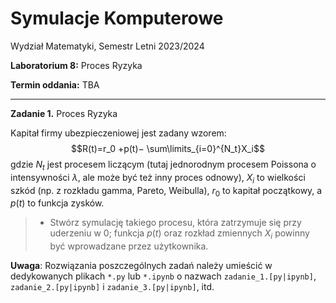 # Symulacje Komputerowe

Wydział Matematyki, Semestr Letni 2023/2024

**Laboratorium 8:** Proces Ryzyka

**Termin oddania:** TBA

---

**Zadanie 1.** Proces Ryzyka

Kapitał firmy ubezpieczeniowej jest zadany wzorem:
$$R(t)=r_0 +p(t)− \sum\limits_{i=0}^{N_t}X_i$$
gdzie $N_t$ jest procesem liczącym (tutaj jednorodnym procesem Poissona o intensywności $\lambda$, ale może być też inny proces odnowy), $X_i$ to wielkości szkód (np. z rozkładu gamma, Pareto, Weibulla), $r_0$ to kapitał początkowy, a $p(t)$ to funkcja zysków.
> - Stwórz symulację takiego procesu, która zatrzymuje się przy uderzeniu w $0$; funkcja $p(t)$ oraz rozkład zmiennych $X_i$ powinny być wprowadzane przez użytkownika.

**Uwaga**: Rozwiązania poszczególnych zadań należy umieścić w dedykowanych plikach `*.py` lub `*.ipynb` o nazwach `zadanie_1.[py|ipynb]`, `zadanie_2.[py|ipynb]` i `zadanie_3.[py|ipynb]`, itd.
